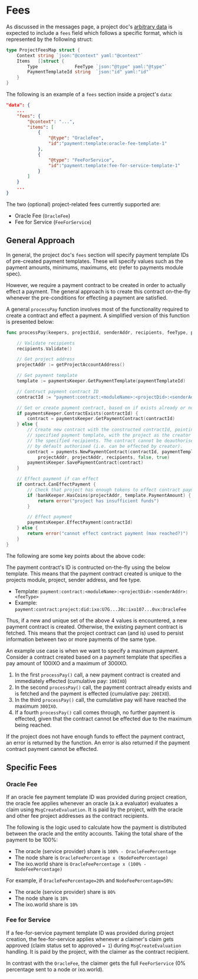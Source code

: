 # Fees

As discussed in the messages page, a project doc's [arbitrary data](02_messages.md#non-arbitrary-project-data) is expected to include a `fees` field which follows a specific format, which is represented by the following struct:

```go
type ProjectFeesMap struct {
	Context string `json:"@context" yaml:"@context"`
	Items   []struct {
		Type              FeeType `json:"@type" yaml:"@type"`
		PaymentTemplateId string  `json:"id" yaml:"id"`
	}
}
```

The following is an example of a `fees` section inside a project's `data`:
```json
"data": {
    ...
    "fees": {
        "@context": "...",
        "items": [
            {
                "@type": "OracleFee",
                "id":"payment:template:oracle-fee-template-1"
            },
            {
                "@type": "FeeForService", 
                "id":"payment:template:fee-for-service-template-1"
            }
        ]
    }
    ...
}
```

The two (optional) project-related fees currently supported are:
- Oracle Fee (`OracleFee`)
- Fee for Service (`FeeForService`)

## General Approach

In general, the project doc's `fees` section will specify payment template IDs of pre-created payment templates. These will specify values such as the payment amounts, minimums, maximums, etc (refer to payments module spec).

However, we require a payment contract to be created in order to actually effect a payment. The general approach is to create this contract on-the-fly whenever the pre-conditions for effecting a payment are satisfied.

A general `processPay` function involves most of the functionality required to create a contract and effect a payment. A simplified version of this function is presented below:
```go
func processPay(keepers, projectDid, senderAddr, recipients, feeType, paymentTemplateId) {

	// Validate recipients
	recipients.Validate()

	// Get project address
	projectAddr := getProjectAccountAddress()

	// Get payment template
	template := paymentsKeeper.GetPaymentTemplate(paymentTemplateId)

	// Contruct payment contract ID
	contractId := "payment:contract:<moduleName>:<projectDid>:<senderAddr>:<feeType>"

	// Get or create payment contract, based on if exists already or not
	if paymentsKeeper.ContractExists(contractId) {
		contract = paymentsKeeper.GetPaymentContract(contractId)
	} else {
		// Create new contract with the constructed contractId, pointing to the
		// specified payment template, with the project as the creator and payer,
		// the specified recipients. The contract cannot be deauthorised and is
		// by default authorised (i.e. can be effected by creator).
		contract = payments.NewPaymentContract(contractId, paymentTemplateId,
			projectAddr, projectAddr, recipients, false, true)
		paymentsKeeper.SavePaymentContract(contract)
	}

	// Effect payment if can effect
	if contract.CanEffectPayment {
		// Check that project has enough tokens to effect contract payment
		if !bankKeeper.HasCoins(projectAddr, template.PaymentAmount) {
			return error("project has insufficient funds")
		}

		// Effect payment
		paymentsKeeper.EffectPayment(contractId)
	} else {
		return error("cannot effect contract payment (max reached?)")
	}
}
```

The following are some key points about the above code:

The payment contract's ID is contructed on-the-fly using the below template. This means that the payment contract created is unique to the projects module, project, sender address, and fee type.

- Template: `payment:contract:<moduleName>:<projectDid>:<senderAddr>:<feeType>`
- Example: `payment:contract:project:did:ixo:U7G...J8c:ixo107...0vx:OracleFee`

Thus, if a new and unique set of the above 4 values is encountered, a new payment contract is created. Otherwise, the existing payment contract is fetched. This means that the project contract can (and is) used to persist information between two or more payments of the same type.

An example use case is when we want to specify a maximum payment. Consider a contract created based on a payment template that specifies a pay amount of 100IXO and a maximum of 300IXO.
1. In the first `processPay()` call, a new payment contract is created and immediately effected (cumulative pay: `100IXO`)
2. In the second `processPay()` call, the payment contract already exists and is fetched and the payment is effected (cumulative pay: `200IXO`).
3. In the third `processPay()` call, the cumulative pay will have reached the maximum `300IXO`.
4. If a fourth `processPay()` call comes through, no further payment is effected, given that the contract cannot be effected due to the maximum being reached.

If the project does not have enough funds to effect the payment contract, an error is returned by the function. An error is also returned if the payment contract payment cannot be effected.

## Specific Fees

### Oracle Fee

If an oracle fee payment template ID was provided during project creation, the oracle fee applies whenever an oracle (a.k.a evaluator) evaluates a claim using `MsgCreateEvaluation`. It is paid by the project, with the oracle and other fee project addresses as the contract recipients.

The following is the logic used to calculate how the payment is distributed between the oracle and the entity accounts. Taking the total share of the payment to be 100%:

- The oracle (service provider) share is `100% - OracleFeePercentage`
- The node share is `OracleFeePercentage x (NodeFeePercentage)`
- The ixo.world share is `OracleFeePercentage x (100% - NodeFeePercentage)`

For example, if `OracleFeePercentage=20%` and `NodeFeePercentage=50%`:

- The oracle (service provider) share is `80%`
- The node share is `10%`
- The ixo.world share is `10%`

### Fee for Service

If a fee-for-service payment template ID was provided during project creation, the fee-for-service applies whenever a claimer's claim gets approved (claim status set to approved `= 1`) during `MsgCreateEvaluation` handling. It is paid by the project, with the claimer as the contract recipient.

In contrast with the `OracleFee`, the claimer gets the full `FeeForService` (0% percentage sent to a node or ixo.world).
